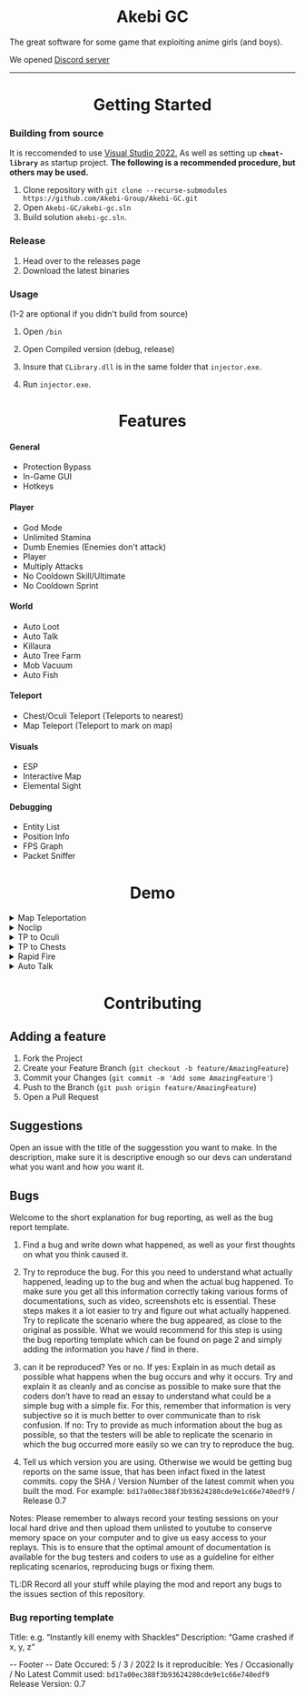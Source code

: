 <h1 align="center">Akebi GC</h1>
The great software for some game that exploiting anime girls (and boys).

We opened [Discord server](https://discord.gg/MmV8hNZB9S)
<hr>
<h1 align="center">Getting Started</h1>

### Building from source
It is reccomended to use [Visual Studio 2022.](https://visualstudio.microsoft.com/)
As well as setting up **`cheat-library`** as startup project.
**The following is a recommended procedure, but others may be used.**
1. Clone repository with `git clone --recurse-submodules https://github.com/Akebi-Group/Akebi-GC.git`
1. Open `Akebi-GC/akebi-gc.sln`
1. Build solution `akebi-gc.sln`.

### Release
1. Head over to the releases page
1. Download the latest binaries

### Usage
(1-2 are optional if you didn't build from source)
1. Open `/bin`
1. Open Compiled version (debug, release)


1. Insure that `CLibrary.dll` is in the same folder that `injector.exe`.
1. Run `injector.exe`.

<h1 align="center">Features</h1>

#### General
- Protection Bypass
- In-Game GUI
- Hotkeys

#### Player
- God Mode
- Unlimited Stamina  
- Dumb Enemies (Enemies don't attack)
- Player
- Multiply Attacks
- No Cooldown Skill/Ultimate
- No Cooldown Sprint

#### World
- Auto Loot  
- Auto Talk  
- Killaura  
- Auto Tree Farm  
- Mob Vacuum
- Auto Fish

#### Teleport
- Chest/Oculi Teleport (Teleports to nearest)
- Map Teleport (Teleport to mark on map)

#### Visuals 
- ESP
- Interactive Map
- Elemental Sight

#### Debugging
- Entity List
- Position Info
- FPS Graph
- Packet Sniffer


<h1 align="center">Demo</h1>

<details>
  <summary>Map Teleportation</summary>
  <img src="https://github.com/CallowBlack/gif-demos/blob/main/genshin-cheat/map-teleport-demo.gif"/>
</details>
<details>
  <summary>Noclip</summary>
  <img src="https://github.com/CallowBlack/gif-demos/blob/main/genshin-cheat/noclip-demo.gif"/>
</details>
<details>
  <summary>TP to Oculi</summary>
  <img src="https://github.com/CallowBlack/gif-demos/blob/main/genshin-cheat/oculi-teleport-demo.gif"/>
</details>
<details>
  <summary>TP to Chests</summary>
  <img src="https://github.com/CallowBlack/gif-demos/blob/main/genshin-cheat/chest-teleport-demo.gif"/>
</details>
<details>
  <summary>Rapid Fire</summary>
  <img src="https://github.com/CallowBlack/gif-demos/blob/main/genshin-cheat/rapid-fire-demo.gif"/>
</details>
<details>
  <summary>Auto Talk</summary>
  <img src="https://github.com/CallowBlack/gif-demos/blob/main/genshin-cheat/auto-talk-demo.gif"/>
</details>

<h1 align="center">Contributing</h1>

## Adding a feature
1. Fork the Project
1. Create your Feature Branch (`git checkout -b feature/AmazingFeature`)
1. Commit your Changes (`git commit -m 'Add some AmazingFeature'`)
1. Push to the Branch (`git push origin feature/AmazingFeature`)
1. Open a Pull Request

## Suggestions

Open an issue with the title of the suggesstion you want to make.
In the description, make sure it is descriptive enough so our devs can understand what you want and how you want it.  

## Bugs
Welcome to the short explanation for bug reporting, as well as the bug report template.

1. Find a bug and write down what happened, as well as your first thoughts on what you think caused it.

2. Try to reproduce the bug. For this you need to understand what actually happened, leading up to the bug and when the actual bug happened. To make sure you get all this information correctly taking various forms of documentations, such as video, screenshots etc is essential. These steps makes it a lot easier to try and figure out what actually happened. Try to replicate the scenario where the bug appeared, as close to the original as possible. What we would recommend for this step is using the bug reporting template which can be found on page 2 and simply adding the information you have / find in there.

3. can it be reproduced? Yes or no. If yes: Explain in as much detail as possible what happens when the bug occurs and why it occurs. Try and explain it as cleanly and as concise as possible to make sure that the coders don’t have to read an essay to understand what could be a simple bug with a simple fix. For this, remember that information is very subjective so it is much better to over communicate than to risk confusion. If no: Try to provide as much information about the bug as possible, so that the testers will be able to replicate the scenario in which the bug occurred more easily so we can try to reproduce the bug.

4. Tell us which version you are using. Otherwise we would be getting bug reports on the same issue, that has been infact fixed in the latest commits. copy the SHA / Version Number of the latest commit when you built the mod. For example: `bd17a00ec388f3b93624280cde9e1c66e740edf9` / Release 0.7

Notes: Please remember to always record your testing sessions on your local hard drive and then upload them unlisted to youtube to conserve memory space on your computer and to give us easy access to your replays. This is to ensure that the optimal amount of documentation is available for the bug testers and coders to use as a guideline for either replicating scenarios, reproducing bugs or fixing them.

TL:DR Record all your stuff while playing the mod and report any bugs to the issues section of this repository.

### Bug reporting template
Title: e.g. “Instantly kill enemy with Shackles“
Description: “Game crashed if x, y, z“

-- Footer -- 
Date Occured: 5 / 3 / 2022
Is it reproducible: Yes / Occasionally / No
Latest Commit used: `bd17a00ec388f3b93624280cde9e1c66e740edf9`
Release Version: 0.7
